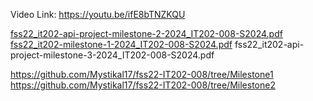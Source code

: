 Video Link: https://youtu.be/ifE8bTNZKQU


[fss22_it202-api-project-milestone-2-2024_IT202-008-S2024.pdf](https://github.com/Mystikal17/fss22-IT202-008/files/15172795/fss22_it202-api-project-milestone-2-2024_IT202-008-S2024.pdf)
[fss22_it202-milestone-1-2024_IT202-008-S2024.pdf](https://github.com/Mystikal17/fss22-IT202-008/files/15172796/fss22_it202-milestone-1-2024_IT202-008-S2024.pdf)
fss22_it202-api-project-milestone-3-2024_IT202-008-S2024.pdf 

 
https://github.com/Mystikal17/fss22-IT202-008/tree/Milestone1 
https://github.com/Mystikal17/fss22-IT202-008/tree/Milestone2 
